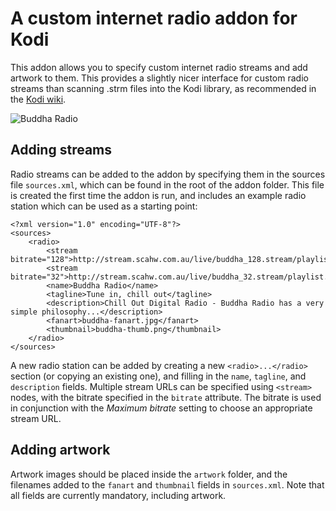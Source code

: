 # A custom internet radio addon for Kodi

This addon allows you to specify custom internet radio streams and add artwork to them. This provides a slightly nicer interface for custom radio streams than scanning .strm files into the Kodi library, as recommended in the [Kodi wiki](http://kodi.wiki/view/internet_video_and_audio_streams).

![Buddha Radio][image]

## Adding streams

Radio streams can be added to the addon by specifying them in the sources file `sources.xml`, which can be found in the root of the addon folder. This file is created the first time the addon is run, and includes an example radio station which can be used as a starting point:

	<?xml version="1.0" encoding="UTF-8"?>
	<sources>
		<radio>
			<stream bitrate="128">http://stream.scahw.com.au/live/buddha_128.stream/playlist.m3u8</stream>
			<stream bitrate="32">http://stream.scahw.com.au/live/buddha_32.stream/playlist.m3u8</stream>
			<name>Buddha Radio</name>
			<tagline>Tune in, chill out</tagline>
			<description>Chill Out Digital Radio - Buddha Radio has a very simple philosophy...</description>
			<fanart>buddha-fanart.jpg</fanart>
			<thumbnail>buddha-thumb.png</thumbnail>
		</radio>
	</sources>

A new radio station can be added by creating a new `<radio>...</radio>` section (or copying an existing one), and filling in the `name`, `tagline`, and `description` fields. Multiple stream URLs can be specified using `<stream>` nodes, with the bitrate specified in the `bitrate` attribute. The bitrate is used in conjunction with the *Maximum bitrate* setting to choose an appropriate stream URL.

## Adding artwork

Artwork images should be placed inside the `artwork` folder, and the filenames added to the `fanart` and `thumbnail` fields in `sources.xml`. Note that all fields are currently mandatory, including artwork.

[image]: http://i.imgur.com/UbNqJ6X.png